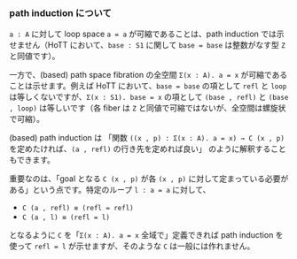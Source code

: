 ### path induction について
`a : A` に対して loop space `a = a` が可縮であることは、path induction では示せません（HoTT において、`base : S1` に関して `base = base` は整数がなす型 `Z` と同値です）。

一方で、(based) path space fibration の全空間 `Σ(x : A). a = x` が可縮であることは示せます。例えば HoTT において、`base = base` の項として `refl` と `loop` は等しくないですが、`Σ(x : S1). base = x` の項として `(base , refl)` と `(base , loop)` は等しいです（各 fiber は `Z` と同値で可縮ではないが、全空間は螺旋状で可縮）。

(based) path induction は
「関数 `((x , p) : Σ(x : A). a = x) → C (x , p)` を定めたければ、`(a , refl)` の行き先を定めれば良い」
のように解釈することもできます。

重要なのは、「goal となる `C (x , p)` が各 `(x , p)` に対して定まっている必要がある」という点です。特定のループ `l : a = a` に対して、
- `C (a , refl) ≡ (refl = refl)`
- `C (a , l) ≡ (refl = l)`

となるように `C` を「`Σ(x : A). a = x` 全域で」定義できれば path induction を使って `refl = l` が示せますが、そのような `C` は一般には作れません。
